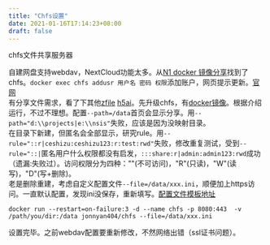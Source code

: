 ```yaml
---
title: "Chfs设置"
date: 2021-01-16T17:14:23+08:00
draft: false
---
```

chfs文件共享服务器

自建网盘支持webdav，NextCloud功能太多。从[N1 docker 镜像分享](https://www.right.com.cn/forum/thread-911375-1-1.html)找到了chfs。`docker exec chfs addusr 用户名 密码 权限`添加账户，网页提示更新。[官网](http://iscute.cn/chfs)  
有分享文件需求，看了下其他[zfile](https://github.com/zhaojun1998/zfile) [h5ai](https://larsjung.de/h5ai/)。先升级chfs，有[docker镜像](https://hub.docker.com/r/jonnyan404/chfs)。根据介绍运行，不过不理想。配置`--path=/data`首页会显示分享。用`--path="d:\\projects|e:\\nsis"`失败，应该是因为没映射目录。  
在目录下新建，但匿名会全部显示，研究rule。用`--rule="::r|ceshizu:ceshizu123:r:test:rwd"`失败，修改重复测试，受到`--rule="::|`匿名用户什么权限都没有启发，`:::share:r|admin:admin123:rwd`成功（遗漏:失败过）。访问权限分为四种：""(不可访问)，"R"(只读)，"W"(读写)，"D"(写+删除)。  
老是删除重建，考虑自定义配置文件`--file=/data/xxx.ini`，顺便加上https访问。一直默认配置，发现ini没保存，重新填写。[配置文件模板地址](http://iscute.cn/asset/chfs.ini)

```docker
docker run --restart=on-failure:3 -d --name chfs -p 8080:443  -v /path/you/dir:/data jonnyan404/chfs --file=/data/xxx.ini
```

设置完毕。之前webdav配置要重新修改，不然网络出错（ssl证书问题）。
